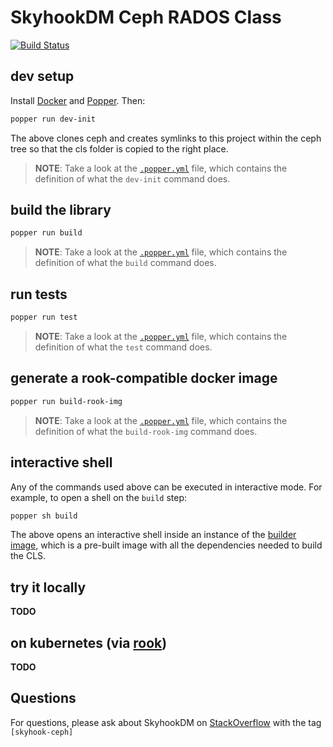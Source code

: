 # SkyhookDM Ceph RADOS Class

[![Build Status](https://travis-ci.com/uccross/skyhookdm-ceph-cls.svg?branch=master)](https://travis-ci.com/uccross/skyhookdm-ceph-cls)

## dev setup

Install [Docker][docker-install] and [Popper][popper-install]. Then:

```bash
popper run dev-init
```

The above clones ceph and creates symlinks to this project within the 
ceph tree so that the cls folder is copied to the right place.

> **NOTE**: Take a look at the [`.popper.yml`](.popper.yml) file, 
> which contains the definition of what the `dev-init` command does.

[docker-install]: https://docs.docker.com/get-docker/
[popper-install]: https://github.com/getpopper/popper/blob/master/docs/sections/getting_started.md#installation

## build the library

```bash
popper run build
```

> **NOTE**: Take a look at the [`.popper.yml`](.popper.yml) file, 
> which contains the definition of what the `build` command does.

## run tests

```bash
popper run test
```

> **NOTE**: Take a look at the [`.popper.yml`](.popper.yml) file, 
> which contains the definition of what the `test` command does.

## generate a rook-compatible docker image

```bash
popper run build-rook-img
```

> **NOTE**: Take a look at the [`.popper.yml`](.popper.yml) file, 
> which contains the definition of what the `build-rook-img` command 
> does.

## interactive shell

Any of the commands used above can be executed in interactive mode. 
For example, to open a shell on the `build` step:

```bash
popper sh build
```

The above opens an interactive shell inside an instance of the 
[builder image](./ci/Dockerfile), which is a pre-built image with all 
the dependencies needed to build the CLS.

## try it locally

**TODO**

## on kubernetes (via [rook](https://rook.io))

**TODO**

## Questions 

For questions, please ask about SkyhookDM on [StackOverflow](https://stackoverflow.com/tags/skyhook-ceph) with the tag `[skyhook-ceph]`
